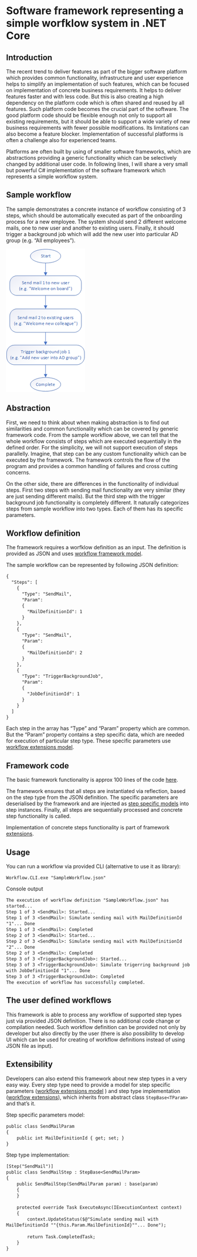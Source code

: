 # Software framework representing a simple worfklow system in .NET Core

## Introduction

The recent trend to deliver features as part of the bigger software platform which provides common functionality, infrastructure and user experience helps to simplify an implementation of such features, which can be focused on implementation of concrete business requirements. It helps to deliver features faster and with less code. But this is also creating a high dependency on the platform code which is often shared and reused by all features. Such platform code becomes the crucial part of the software. The good platform code should be flexible enough not only to support all existing requirements, but it should be able to support a wide variety of new business requirements with fewer possible modifications. Its limitations can also become a feature blocker. Implementation of successful platforms is often a challenge also for experienced teams.

Platforms are often built by using of smaller software frameworks, which are abstractions providing a generic functionality which can be selectively changed by additional user code. In following lines, I will share a very small but powerful C# implementation of the software framework which represents a simple workflow system.

## Sample workflow
The sample demonstrates a concrete instance of workflow consisting of 3 steps, which should be automatically executed as part of the onboarding process for a new employee.
The system should send 2 different welcome mails, one to new user and another to existing users. Finally, it should trigger a background job which will add the new user into particular AD group (e.g. “All employees”).

![Sample workflow](assets/images/SampleWorkflow.png)

## Abstraction
First, we need to think about when making abstraction is to find out similarities and common functionality which can be covered by generic framework code. From the sample workflow above, we can tell that the whole workflow consists of steps which are executed sequentially in the defined order. For the simplicity, we will not support execution of steps parallelly. Imagine, that step can be any custom functionality which can be executed by the framework. The framework controls the flow of the program and provides a common handling of failures and cross cutting concerns.

On the other side, there are differences in the functionality of individual steps. First two steps with sending mail functionality are very similar (they are just sending different mails). But the third step with the trigger background job functionality is completely different. It naturally categorizes steps from sample workflow into two types. Each of them has its specific parameters.

## Workflow definition
The framework requires a worfklow definition as an input. The definition is provided as JSON and uses [workflow framework model](Workflow.Framework.Model).

The sample workflow can be represented by following JSON definition:

```
{
  "Steps": [
    {
      "Type": "SendMail",
      "Param":
      {
        "MailDefinitionId": 1
      }
    },
    {
      "Type": "SendMail",
      "Param":
      {
        "MailDefinitionId": 2
      }
    },
    {
      "Type": "TriggerBackgroundJob",
      "Param":
      {
        "JobDefinitionId": 1
      }
    }
  ]
}
```

Each step in the array has “Type” and “Param” property which are common. But the “Param” property contains a step specific data, which are needed for execution of particular step type. These specific parameters use [workflow extensions model](Workflow.Extensions.Model).

## Framework code
The basic framework functionality is approx 100 lines of the code [here](Workflow.Framework/Workflow.cs).

The framework ensures that all steps are instantiated via reflection, based on the step type from the JSON definition. The specific parameters are deserialised by the framework and are injected as [step specific models](Workflow.Extensions.Model) into step instances. Finally, all steps are sequentially processed and concrete step functionality is called.

Implementation of concrete steps functionality is part of framework [extensions](#Extensibility).

## Usage

You can run a workflow via provided CLI (alternative to use it as library):
```
Workflow.CLI.exe "SampleWorkflow.json"
```

Console output
```
The execution of workflow definition "SampleWorkflow.json" has started...
Step 1 of 3 <SendMail>: Started...
Step 1 of 3 <SendMail>: Simulate sending mail with MailDefinitionId "1"... Done
Step 1 of 3 <SendMail>: Completed
Step 2 of 3 <SendMail>: Started...
Step 2 of 3 <SendMail>: Simulate sending mail with MailDefinitionId "2"... Done
Step 2 of 3 <SendMail>: Completed
Step 3 of 3 <TriggerBackgroundJob>: Started...
Step 3 of 3 <TriggerBackgroundJob>: Simulate trigerring background job with JobDefinitionId "1"... Done
Step 3 of 3 <TriggerBackgroundJob>: Completed
The execution of workflow has successfully completed.
```

## The user defined workflows
This framework is able to process any workflow of supported step types just via provided JSON definition. There is no additional code change or compilation needed. Such workflow definition can be provided not only by developer but also directly by the user (there is also possibility to develop UI which can be used for creating of workflow definitions instead of using JSON file as input).

## Extensibility
Developers can also extend this framework about new step types in a very easy way.
Every step type need to provide a model for step specific parameters ([workflow extensions model](Workflow.Extensions.Model) ) and step type implementation ([workflow extensions](Workflow.Extensions)), which inherits from abstract class `StepBase<TParam>` and that’s it.

Step specific parameters model:

```
public class SendMailParam
{
    public int MailDefinitionId { get; set; }
}
```

Step type implementation:
```
[Step("SendMail")]
public class SendMailStep : StepBase<SendMailParam>
{
    public SendMailStep(SendMailParam param) : base(param) 
    {
    }

    protected override Task ExecuteAsync(IExecutionContext context)
    {
        context.UpdateStatus($@"Simulate sending mail with MailDefinitionId ""{this.Param.MailDefinitionId}""... Done");

        return Task.CompletedTask;
    }
}
```




